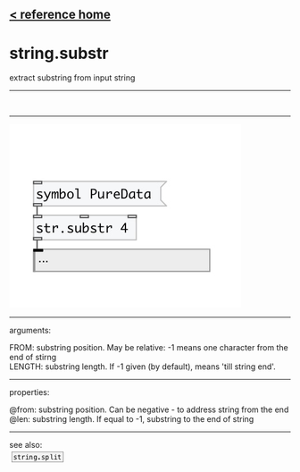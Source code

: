 [< reference home](index.html)
---

# string.substr


extract substring from input string

---

<br>


---


![example](examples/string.substr-example.jpg)

---
arguments:

FROM: substring position. May be relative: -1 means one
            character from the end of stirng<br>
LENGTH: substring length. If -1 given (by
            default), means &#39;till string end&#39;.<br>

---
properties:

@from: substring position. Can be negative - to
            address string from the end<br>
@len: substring length. If equal
            to -1, substring to the end of string<br>

---
see also:<br>
[![string.split](img/object_string.split.png)](string.split.html)
